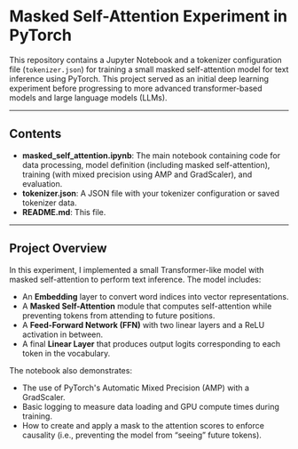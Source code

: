 # Masked Self-Attention Experiment in PyTorch

This repository contains a Jupyter Notebook and a tokenizer configuration file (`tokenizer.json`) for training a small masked self-attention model for text inference using PyTorch. This project served as an initial deep learning experiment before progressing to more advanced transformer-based models and large language models (LLMs).

---

## Contents

- **masked_self_attention.ipynb**: The main notebook containing code for data processing, model definition (including masked self-attention), training (with mixed precision using AMP and GradScaler), and evaluation.
- **tokenizer.json**: A JSON file with your tokenizer configuration or saved tokenizer data.
- **README.md**: This file.

---

## Project Overview

In this experiment, I implemented a small Transformer-like model with masked self-attention to perform text inference. The model includes:
- An **Embedding** layer to convert word indices into vector representations.
- A **Masked Self-Attention** module that computes self-attention while preventing tokens from attending to future positions.
- A **Feed-Forward Network (FFN)** with two linear layers and a ReLU activation in between.
- A final **Linear Layer** that produces output logits corresponding to each token in the vocabulary.

The notebook also demonstrates:
- The use of PyTorch's Automatic Mixed Precision (AMP) with a GradScaler.
- Basic logging to measure data loading and GPU compute times during training.
- How to create and apply a mask to the attention scores to enforce causality (i.e., preventing the model from “seeing” future tokens).
